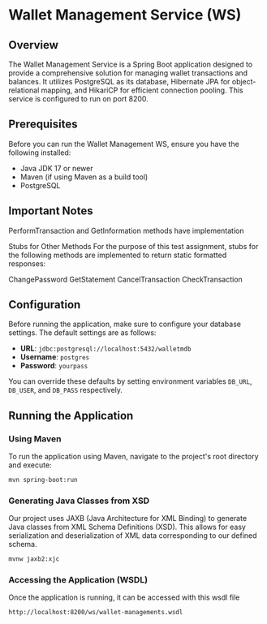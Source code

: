 # Wallet Management Service (WS)

## Overview

The Wallet Management Service is a Spring Boot application designed to provide a comprehensive solution for managing wallet transactions and balances. It utilizes PostgreSQL as its database, Hibernate JPA for object-relational mapping, and HikariCP for efficient connection pooling. This service is configured to run on port 8200.

## Prerequisites

Before you can run the Wallet Management WS, ensure you have the following installed:

- Java JDK 17 or newer
- Maven (if using Maven as a build tool)
- PostgreSQL

## Important Notes

PerformTransaction and GetInformation methods have implementation 

Stubs for Other Methods
For the purpose of this test assignment, stubs for the following methods are implemented to return static formatted responses:

ChangePassword
GetStatement
CancelTransaction
CheckTransaction

## Configuration

Before running the application, make sure to configure your database settings. The default settings are as follows:

- **URL**: `jdbc:postgresql://localhost:5432/walletmdb`
- **Username**: `postgres`
- **Password**: `yourpass`

You can override these defaults by setting environment variables `DB_URL`, `DB_USER`, and `DB_PASS` respectively.

## Running the Application

### Using Maven

To run the application using Maven, navigate to the project's root directory and execute:

```bash
mvn spring-boot:run
```

### Generating Java Classes from XSD
Our project uses JAXB (Java Architecture for XML Binding) to generate Java classes from XML Schema Definitions (XSD). This allows for easy serialization and deserialization of XML data corresponding to our defined schema.

```bash
mvnw jaxb2:xjc
```

### Accessing the Application (WSDL)
Once the application is running, it can be accessed with this wsdl file

```
http://localhost:8200/ws/wallet-managements.wsdl
```

